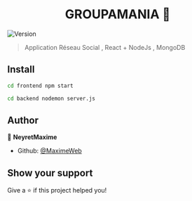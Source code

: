 <h1 align="center">GROUPAMANIA  👋</h1>
<p>
  <img alt="Version" src="https://img.shields.io/badge/version-1.0.0-blue.svg?cacheSeconds=2592000" />
</p>

> Application Réseau Social ,  React + NodeJs , MongoDB 

## Install

```sh
cd frontend npm start 
```
```sh
cd backend nodemon server.js
```

## Author

👤 **NeyretMaxime**

* Github: [@MaximeWeb](https://github.com/MaximeWeb)

## Show your support

Give a ⭐️ if this project helped you!

